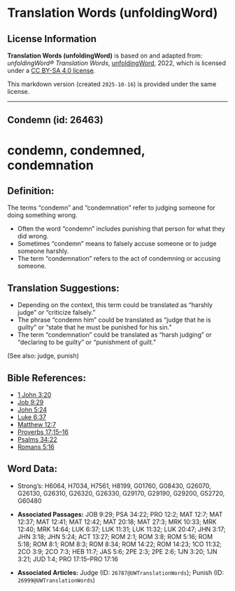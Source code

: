 # Translation Words (unfoldingWord)

## License Information

**Translation Words (unfoldingWord)** is based on and adapted from: _unfoldingWord® Translation Words_, [unfoldingWord](https://unfoldingword.org/utw), 2022, which is licensed under a [CC BY-SA 4.0 license](https://creativecommons.org/licenses/by-sa/4.0/legalcode.en).

This markdown version (created `2025-10-16`) is provided under the same license.



--------------------------------

## Condemn (id: 26463)

condemn, condemned, condemnation
================================

Definition:
-----------

The terms “condemn” and “condemnation” refer to judging someone for doing something wrong.

* Often the word “condemn” includes punishing that person for what they did wrong.
* Sometimes “condemn” means to falsely accuse someone or to judge someone harshly.
* The term “condemnation” refers to the act of condemning or accusing someone.

Translation Suggestions:
------------------------

* Depending on the context, this term could be translated as “harshly judge” or “criticize falsely.”
* The phrase “condemn him” could be translated as “judge that he is guilty” or “state that he must be punished for his sin.”
* The term “condemnation” could be translated as “harsh judging” or “declaring to be guilty” or “punishment of guilt.”

(See also: judge, punish)

Bible References:
-----------------

* [1 John 3:20](https://ref.ly/1John3:20)
* [Job 9:29](https://ref.ly/Job9:29)
* [John 5:24](https://ref.ly/John5:24)
* [Luke 6:37](https://ref.ly/Luke6:37)
* [Matthew 12:7](https://ref.ly/Matt12:7)
* [Proverbs 17:15–16](https://ref.ly/Prov17:15-Prov17:16)
* [Psalms 34:22](https://ref.ly/Ps34:22)
* [Romans 5:16](https://ref.ly/Rom5:16)

Word Data:
----------

* Strong’s: H6064, H7034, H7561, H8199, G01760, G08430, G26070, G26130, G26310, G26320, G26330, G29170, G29190, G29200, G52720, G60480

* **Associated Passages:** JOB 9:29; PSA 34:22; PRO 12:2; MAT 12:7; MAT 12:37; MAT 12:41; MAT 12:42; MAT 20:18; MAT 27:3; MRK 10:33; MRK 12:40; MRK 14:64; LUK 6:37; LUK 11:31; LUK 11:32; LUK 20:47; JHN 3:17; JHN 3:18; JHN 5:24; ACT 13:27; ROM 2:1; ROM 3:8; ROM 5:16; ROM 5:18; ROM 8:1; ROM 8:3; ROM 8:34; ROM 14:22; ROM 14:23; 1CO 11:32; 2CO 3:9; 2CO 7:3; HEB 11:7; JAS 5:6; 2PE 2:3; 2PE 2:6; 1JN 3:20; 1JN 3:21; JUD 1:4; PRO 17:15–PRO 17:16
* **Associated Articles:** Judge (ID: `26787@UWTranslationWords`); Punish (ID: `26999@UWTranslationWords`)

